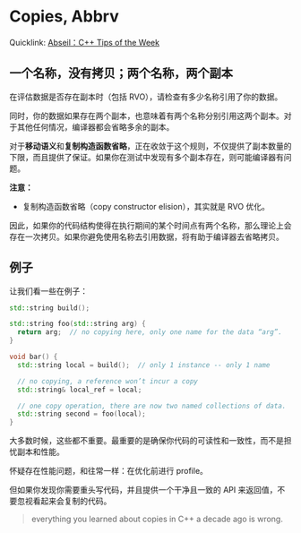 # Copies, Abbrv

Quicklink: [Abseil：C++ Tips of the Week](../readme.md)

## 一个名称，没有拷贝；两个名称，两个副本

在评估数据是否存在副本时（包括 RVO），请检查有多少名称引用了你的数据。

同时，你的数据如果存在两个副本，也意味着有两个名称分别引用这两个副本。对于其他任何情况，编译器都会省略多余的副本。

对于**移动语义**和**复制构造函数省略**，正在收敛于这个规则，不仅提供了副本数量的下限，而且提供了保证。如果你在测试中发现有多个副本存在，则可能编译器有问题。

**注意：**

- 复制构造函数省略（copy constructor elision），其实就是 RVO 优化。

因此，如果你的代码结构使得在执行期间的某个时间点有两个名称，那么理论上会存在一次拷贝。如果你避免使用名称去引用数据，将有助于编译器去省略拷贝。

## 例子

让我们看一些在例子：

```cpp
std::string build();

std::string foo(std::string arg) {
  return arg;  // no copying here, only one name for the data “arg”.
}

void bar() {
  std::string local = build();  // only 1 instance -- only 1 name

  // no copying, a reference won’t incur a copy
  std::string& local_ref = local;

  // one copy operation, there are now two named collections of data.
  std::string second = foo(local);
}
```

大多数时候，这些都不重要。最重要的是确保你代码的可读性和一致性，而不是担忧副本和性能。

怀疑存在性能问题，和往常一样：在优化前进行 profile。

但如果你发现你需要重头写代码，并且提供一个干净且一致的 API 来返回值，不要忽视看起来会复制的代码。

> everything you learned about copies in C++ a decade ago is wrong.

